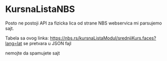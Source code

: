 # KursnaListaNBS
Posto ne postoji API za fizicka lica od strane NBS webservica mi parsujemo sajt.

Tabela sa ovog linka:
https://nbs.rs/kursnaListaModul/srednjiKurs.faces?lang=lat
se pretvara u JSON fajl

nemojte da spamujete sajt
